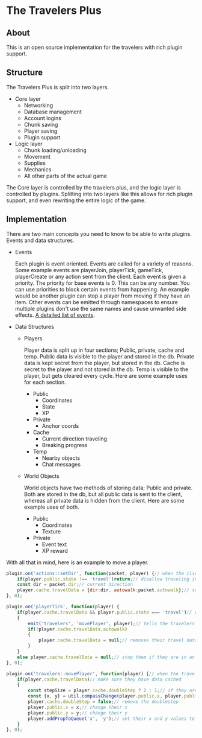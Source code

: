# The Travelers Plus
## About
This is an open source implementation for the travelers with rich plugin support.

## Structure
The Travelers Plus is split into two layers.
- Core layer
	- Networking
	- Database management
	- Account logins
	- Chunk saving
	- Player saving
	- Plugin support
- Logic layer
	- Chunk loading/unloading
	- Movement
	- Supplies
	- Mechanics
	- All other parts of the actual game

The Core layer is controlled by the travelers plus, and the logic layer is controlled by plugins. Splitting into two layers like this allows for rich plugin support, and even rewriting the entire logic of the game.

## Implementation
There are two main concepts you need to know to be able to write plugins. Events and data structures.
- Events

	Each plugin is event oriented. Events are called for a variety of reasons. Some example events are playerJoin, playerTick, gameTick, playerCreate or any action sent from the client. Each event is given a priority. The priority for base events is 0. This can be any number. You can use priorities to block certain events from happening. An example would be another plugin can stop a player from moving if they have an item. Other events can be emitted through namespaces to ensure multiple plugins don't use the same names and cause unwanted side effects. [A detailed list of events](./Events.md).

- Data Structures
	- Players
		
		Player data is split up in four sections; Public, private, cache and temp. Public data is visible to the player and stored in the db. Private data is kept secret from the player, but stored in the db. Cache is secret to the player and not stored in the db. Temp is visible to the player, but gets cleared every cycle. Here are some example uses for each section.
		- Public
			- Coordinates
			- State
			- XP
		- Private
			- Anchor coords
		- Cache
			- Current direction  traveling
			- Breaking progress
		- Temp
			- Nearby objects
			- Chat messages
	- World Objects
		
		World objects have two methods of storing data; Public and private. Both are stored in the db, but all public data is sent to the client, whereas all private data is hidden from the client. Here are some example uses of both.
		- Public
			- Coordinates
			- Texture
		- Private
			- Event text
			- XP reward

With all that in mind, here is an example to move a player.
```js
plugin.on('actions::setDir', function(packet, player) {// when the client sends a "setDir" packet
	if(player.public.state !== 'travel')return;// disallow traveling in events
	const dir = packet.dir;// current direction
	player.cache.travelData = {dir:dir, autowalk:packet.autowalk};// set the way they are traveling and if they are autowalking
}, 0);

plugin.on('playerTick', function(player) {
	if(player.cache.travelData && player.public.state === 'travel')// checks if they can travel
	{
		emit('travelers', 'movePlayer', player);// tells the travelers namespace to move the player
		if(!player.cache.travelData.autowalk)
		{
			player.cache.travelData = null;// removes their travel data if they aren't traveling
		}
	}
	else player.cache.travelData = null;// stop them if they are in an event
}, 0);

plugin.on('travelers::movePlayer', function(player) {// when the travelers plugin sends a movePlayer event
	if(player.cache.travelData)// make sure they have data cached
	{
		const stepSize = player.cache.doubleStep ? 2 : 1;// if they are doublestepping move them by two
		const {x, y} = util.compassChange(player.public.x, player.public.y, player.cache.travelData.dir, stepSize);// calculate their new coords
		player.cache.doubleStep = false;// remove the doublestep
		player.public.x = x;// change their x
		player.public.y = y;// change their y
		player.addPropToQueue('x', 'y');// set their x and y values to be sent in the next cycle
	}
}, 0);
```